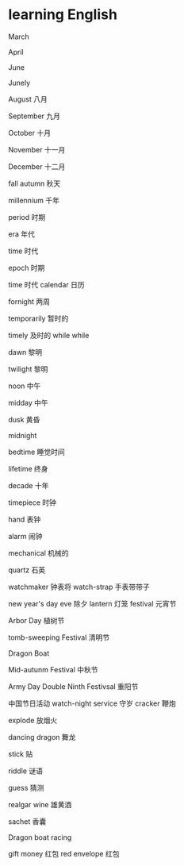 # learning English


March

April

June 

Junely

August 八月


September  九月

October 十月

November  十一月

December  十二月

fall autumn 秋天

millennium  千年

period 时期

era 年代

time  时代

epoch  时期

time 时代
calendar 日历

fornight  两周

temporarily 暂时的

timely 及时的
while   while

dawn  黎明

twilight 黎明


noon 中午

midday  中午

dusk  黄昏

midnight

 bedtime 睡觉时间

 lifetime  终身

 decade 十年

 timepiece 时钟

 hand 表钟

 alarm  闹钟

 mechanical 机械的

 quartz 石英

watchmaker  钟表将
 watch-strap 手表带带子

 new year's day
 eve  除夕
 lantern 灯笼 festival  元宵节

 Arbor Day 植树节

 tomb-sweeping Festival 清明节

 Dragon Boat

 Mid-autunm Festival 中秋节

 Army Day
 Double Ninth Festivsal 重阳节

 中国节日活动
watch-night service 守岁
cracker 鞭炮

 explode 放烟火

dancing dragon 舞龙
 
stick 贴

riddle 谜语

guess 猜测

realgar wine  雄黄酒

sachet  香囊

Dragon boat racing

gift money  红包
red envelope  红包


